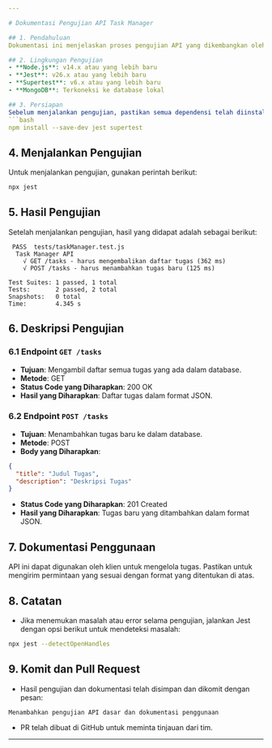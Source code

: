 ```yaml
---

# Dokumentasi Pengujian API Task Manager

## 1. Pendahuluan
Dokumentasi ini menjelaskan proses pengujian API yang dikembangkan oleh Mahasiswa B menggunakan Jest. Tujuannya adalah untuk memastikan bahwa semua endpoint API berfungsi dengan baik dan memberikan hasil yang diharapkan.

## 2. Lingkungan Pengujian
- **Node.js**: v14.x atau yang lebih baru
- **Jest**: v26.x atau yang lebih baru
- **Supertest**: v6.x atau yang lebih baru
- **MongoDB**: Terkoneksi ke database lokal

## 3. Persiapan
Sebelum menjalankan pengujian, pastikan semua dependensi telah diinstal:
```bash
npm install --save-dev jest supertest
```

## 4. Menjalankan Pengujian
Untuk menjalankan pengujian, gunakan perintah berikut:
```bash
npx jest
```

## 5. Hasil Pengujian
Setelah menjalankan pengujian, hasil yang didapat adalah sebagai berikut:
```
 PASS  tests/taskManager.test.js
  Task Manager API
    √ GET /tasks - harus mengembalikan daftar tugas (362 ms)
    √ POST /tasks - harus menambahkan tugas baru (125 ms)

Test Suites: 1 passed, 1 total
Tests:       2 passed, 2 total
Snapshots:   0 total
Time:        4.345 s
```

## 6. Deskripsi Pengujian
### 6.1 Endpoint `GET /tasks`
- **Tujuan**: Mengambil daftar semua tugas yang ada dalam database.
- **Metode**: GET
- **Status Code yang Diharapkan**: 200 OK
- **Hasil yang Diharapkan**: Daftar tugas dalam format JSON.

### 6.2 Endpoint `POST /tasks`
- **Tujuan**: Menambahkan tugas baru ke dalam database.
- **Metode**: POST
- **Body yang Diharapkan**:
```json
{
  "title": "Judul Tugas",
  "description": "Deskripsi Tugas"
}
```
- **Status Code yang Diharapkan**: 201 Created
- **Hasil yang Diharapkan**: Tugas baru yang ditambahkan dalam format JSON.

## 7. Dokumentasi Penggunaan
API ini dapat digunakan oleh klien untuk mengelola tugas. Pastikan untuk mengirim permintaan yang sesuai dengan format yang ditentukan di atas.

## 8. Catatan
- Jika menemukan masalah atau error selama pengujian, jalankan Jest dengan opsi berikut untuk mendeteksi masalah:
```bash
npx jest --detectOpenHandles
```

## 9. Komit dan Pull Request
- Hasil pengujian dan dokumentasi telah disimpan dan dikomit dengan pesan:
```
Menambahkan pengujian API dasar dan dokumentasi penggunaan
```
- PR telah dibuat di GitHub untuk meminta tinjauan dari tim.

---
```

